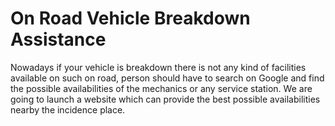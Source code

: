 # On Road Vehicle Breakdown Assistance
 Nowadays if your vehicle is breakdown there is not any kind of facilities available on such on road, person should have to search on Google and find the possible availabilities of the mechanics or any service station. We are going to launch a website which can provide the best possible availabilities nearby the incidence place.

